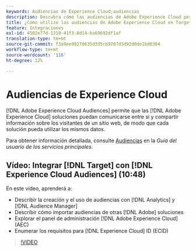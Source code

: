 ```yaml
---
keywords: Audiencias de Experience Cloud;audiencias
description: Descubra cómo las audiencias de Adobe Experience Cloud permiten que las soluciones de Experience Cloud se comuniquen y compartan información sobre los visitantes de un sitio web con otras soluciones de Adobe.
title: ¿Cómo utilizo las audiencias de Adobe Experience Cloud en Target?
feature: Integraciones
exl-id: 4502e77d-1310-41f3-8d14-ba69692df1af
translation-type: tm+mt
source-git-commit: f3a9ee9827d635d335cb9707d3d92d0de1bd0304
workflow-type: tm+mt
source-wordcount: '116'
ht-degree: 12%

---
```


# Audiencias de Experience Cloud

[!DNL Adobe Experience Cloud Audiences] permite que las  [!DNL Adobe Experience Cloud] soluciones puedan comunicarse entre sí y compartir información sobre los visitantes de un sitio web, de modo que cada solución pueda utilizar los mismos datos.

Para obtener información detallada, consulte [Audiencias](https://experienceleague.adobe.com/docs/core-services/interface/audiences/audience-library.html?lang=es) en la *Guía del usuario de los servicios principales*.

## Vídeo: Integrar [!DNL Target] con [!DNL Experience Cloud Audiences] (10:48)

En este vídeo, aprenderá a:

* Describir la creación y el uso de audiencias con [!DNL Analytics] y [!DNL Audience Manager]
* Describir cómo importar audiencias de otras [!DNL Adobe] soluciones
* Explorar el panel de administración [!DNL Adobe Experience Cloud] (AEC)
* Enumerar los requisitos para [!DNL Experience Cloud] ID (ECID)

>[!VIDEO](https://video.tv.adobe.com/v/35152)
